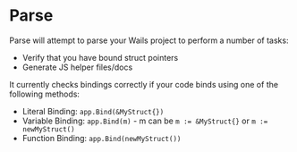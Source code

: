 # Parse

Parse will attempt to parse your Wails project to perform a number of tasks:
  * Verify that you have bound struct pointers
  * Generate JS helper files/docs

It currently checks bindings correctly if your code binds using one of the following methods:
  * Literal Binding: `app.Bind(&MyStruct{})`
  * Variable Binding: `app.Bind(m)` - m can be `m := &MyStruct{}` or `m := newMyStruct()`
  * Function Binding: `app.Bind(newMyStruct())`
